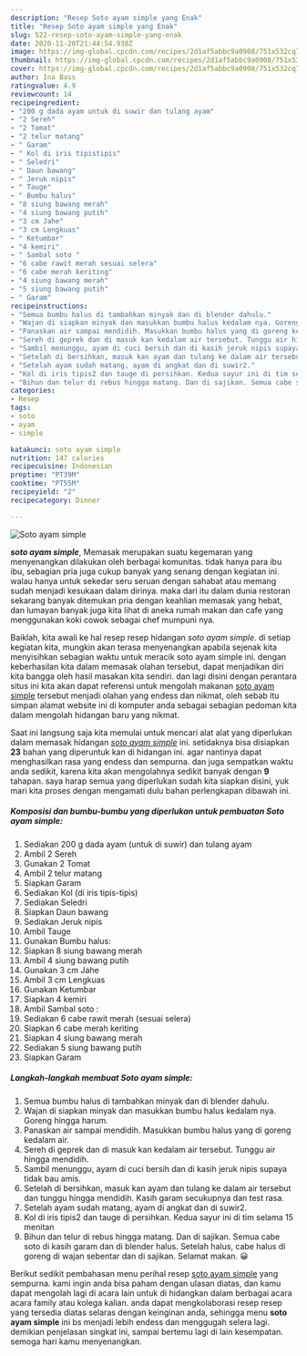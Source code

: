 ```yaml
---
description: "Resep Soto ayam simple yang Enak"
title: "Resep Soto ayam simple yang Enak"
slug: 522-resep-soto-ayam-simple-yang-enak
date: 2020-11-20T21:44:54.938Z
image: https://img-global.cpcdn.com/recipes/2d1af5abbc9a0908/751x532cq70/soto-ayam-simple-foto-resep-utama.jpg
thumbnail: https://img-global.cpcdn.com/recipes/2d1af5abbc9a0908/751x532cq70/soto-ayam-simple-foto-resep-utama.jpg
cover: https://img-global.cpcdn.com/recipes/2d1af5abbc9a0908/751x532cq70/soto-ayam-simple-foto-resep-utama.jpg
author: Ina Bass
ratingvalue: 4.9
reviewcount: 14
recipeingredient:
- "200 g dada ayam untuk di suwir dan tulang ayam"
- "2 Sereh"
- "2 Tomat"
- "2 telur matang"
- " Garam"
- " Kol di iris tipistipis"
- " Seledri"
- " Daun bawang"
- " Jeruk nipis"
- " Tauge"
- " Bumbu halus"
- "8 siung bawang merah"
- "4 siung bawang putih"
- "3 cm Jahe"
- "3 cm Lengkuas"
- " Ketumbar"
- "4 kemiri"
- " Sambal soto "
- "6 cabe rawit merah sesuai selera"
- "6 cabe merah keriting"
- "4 siung bawang merah"
- "5 siung bawang putih"
- " Garam"
recipeinstructions:
- "Semua bumbu halus di tambahkan minyak dan di blender dahulu."
- "Wajan di siapkan minyak dan masukkan bumbu halus kedalam nya. Goreng hingga harum."
- "Panaskan air sampai mendidih. Masukkan bumbu halus yang di goreng kedalam air."
- "Sereh di geprek dan di masuk kan kedalam air tersebut. Tunggu air hingga mendidih."
- "Sambil menunggu, ayam di cuci bersih dan di kasih jeruk nipis supaya tidak bau amis."
- "Setelah di bersihkan, masuk kan ayam dan tulang ke dalam air tersebut dan tunggu hingga mendidih. Kasih garam secukupnya dan test rasa."
- "Setelah ayam sudah matang, ayam di angkat dan di suwir2."
- "Kol di iris tipis2 dan tauge di persihkan. Kedua sayur ini di tim selama 15 menitan"
- "Bihun dan telur di rebus hingga matang. Dan di sajikan. Semua cabe soto di kasih garam dan di blender halus. Setelah halus, cabe halus di goreng di wajan sebentar dan di sajikan. Selamat makan. 😀"
categories:
- Resep
tags:
- soto
- ayam
- simple

katakunci: soto ayam simple 
nutrition: 147 calories
recipecuisine: Indonesian
preptime: "PT39M"
cooktime: "PT55M"
recipeyield: "2"
recipecategory: Dinner

---
```



![Soto ayam simple](https://img-global.cpcdn.com/recipes/2d1af5abbc9a0908/751x532cq70/soto-ayam-simple-foto-resep-utama.jpg)

<b><i>soto ayam simple</i></b>, Memasak merupakan suatu kegemaran yang menyenangkan dilakukan oleh berbagai komunitas. tidak hanya para ibu ibu, sebagian pria juga cukup banyak yang senang dengan kegiatan ini. walau hanya untuk sekedar seru seruan dengan sahabat atau memang sudah menjadi kesukaan dalam dirinya. maka dari itu dalam dunia restoran sekarang banyak ditemukan pria dengan keahlian memasak yang hebat, dan lumayan banyak juga kita lihat di aneka rumah makan dan cafe yang menggunakan koki cowok sebagai chef mumpuni nya.

Baiklah, kita awali ke hal resep resep hidangan <i>soto ayam simple</i>. di setiap kegiatan kita, mungkin akan terasa menyenangkan apabila sejenak kita menyisihkan sebagian waktu untuk meracik soto ayam simple ini. dengan keberhasilan kita dalam memasak olahan tersebut, dapat menjadikan diri kita bangga oleh hasil masakan kita sendiri. dan lagi disini dengan perantara situs ini kita akan dapat referensi untuk mengolah makanan <u>soto ayam simple</u> tersebut menjadi olahan yang endess dan nikmat, oleh sebab itu simpan alamat website ini di komputer anda sebagai sebagian pedoman kita dalam mengolah hidangan baru yang nikmat.




Saat ini langsung saja kita memulai untuk mencari alat alat yang diperlukan dalam memasak hidangan <u><i>soto ayam simple</i></u> ini. setidaknya bisa disiapkan <b>23</b> bahan yang diperuntuk kan di hidangan ini. agar nantinya dapat menghasilkan rasa yang endess dan sempurna. dan juga sempatkan waktu anda sedikit, karena kita akan mengolahnya sedikit banyak dengan <b>9</b> tahapan. saya harap semua yang diperlukan sudah kita siapkan disini, yuk mari kita proses dengan mengamati dulu bahan perlengkapan dibawah ini.

<!--inarticleads1-->

##### Komposisi dan bumbu-bumbu yang diperlukan untuk pembuatan Soto ayam simple:

1. Sediakan 200 g dada ayam (untuk di suwir) dan tulang ayam
1. Ambil 2 Sereh
1. Gunakan 2 Tomat
1. Ambil 2 telur matang
1. Siapkan  Garam
1. Sediakan  Kol (di iris tipis-tipis)
1. Sediakan  Seledri
1. Siapkan  Daun bawang
1. Sediakan  Jeruk nipis
1. Ambil  Tauge
1. Gunakan  Bumbu halus:
1. Siapkan 8 siung bawang merah
1. Ambil 4 siung bawang putih
1. Gunakan 3 cm Jahe
1. Ambil 3 cm Lengkuas
1. Gunakan  Ketumbar
1. Siapkan 4 kemiri
1. Ambil  Sambal soto :
1. Sediakan 6 cabe rawit merah (sesuai selera)
1. Siapkan 6 cabe merah keriting
1. Siapkan 4 siung bawang merah
1. Sediakan 5 siung bawang putih
1. Siapkan  Garam




<!--inarticleads2-->

##### Langkah-langkah membuat Soto ayam simple:

1. Semua bumbu halus di tambahkan minyak dan di blender dahulu.
1. Wajan di siapkan minyak dan masukkan bumbu halus kedalam nya. Goreng hingga harum.
1. Panaskan air sampai mendidih. Masukkan bumbu halus yang di goreng kedalam air.
1. Sereh di geprek dan di masuk kan kedalam air tersebut. Tunggu air hingga mendidih.
1. Sambil menunggu, ayam di cuci bersih dan di kasih jeruk nipis supaya tidak bau amis.
1. Setelah di bersihkan, masuk kan ayam dan tulang ke dalam air tersebut dan tunggu hingga mendidih. Kasih garam secukupnya dan test rasa.
1. Setelah ayam sudah matang, ayam di angkat dan di suwir2.
1. Kol di iris tipis2 dan tauge di persihkan. Kedua sayur ini di tim selama 15 menitan
1. Bihun dan telur di rebus hingga matang. Dan di sajikan. Semua cabe soto di kasih garam dan di blender halus. Setelah halus, cabe halus di goreng di wajan sebentar dan di sajikan. Selamat makan. 😀




Berikut sedikit pembahasan menu perihal resep <u>soto ayam simple</u> yang sempurna. kami ingin anda bisa paham dengan ulasan diatas, dan kamu dapat mengolah lagi di acara lain untuk di hidangkan dalam berbagai acara acara family atau kolega kalian. anda dapat mengkolaborasi resep resep yang tersedia diatas selaras dengan keinginan anda, sehingga menu <b>soto ayam simple</b> ini bs menjadi lebih endess dan menggugah selera lagi. demikian penjelasan singkat ini, sampai bertemu lagi di lain kesempatan. semoga hari kamu menyenangkan.
